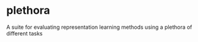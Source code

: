 # plethora
A suite for evaluating representation learning methods using a plethora of different tasks
